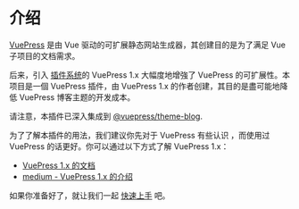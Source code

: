 # 介绍

[VuePress](https://v1.vuepress.vuejs.org/zh/) 是由 Vue 驱动的可扩展静态网站生成器，其创建目的是为了满足 Vue 子项目的文档需求。

后来，引入 [插件系统](https://v1.vuepress.vuejs.org/zh/plugin/)的 VuePress 1.x 大幅度地增強了 VuePress 的可扩展性。本项目是一個 VuePress 插件，由 VuePress 1.x 的作者创建，其目的是盡可能地降低 VuePress 博客主题的开发成本。

请注意，本插件已深入集成到 [@vuepress/theme-blog](https://github.com/ulivz/vuepress-theme-blog).

为了了解本插件的用法，我们建议你先对于 VuePress 有些认识 ，而使用过 VuePress 的话更好。你可以通过以下方式了解 VuePress 1.x：

- [VuePress 1.x 的文档](https://v1.vuepress.vuejs.org/zh/)
- [medium - VuePress 1.x 的介绍](https://medium.com/@_ulivz/intro-to-vuepress-1-x-7e2b7885f95f)

如果你准备好了，就让我们一起 [快速上手](./getting-started.md) 吧。
